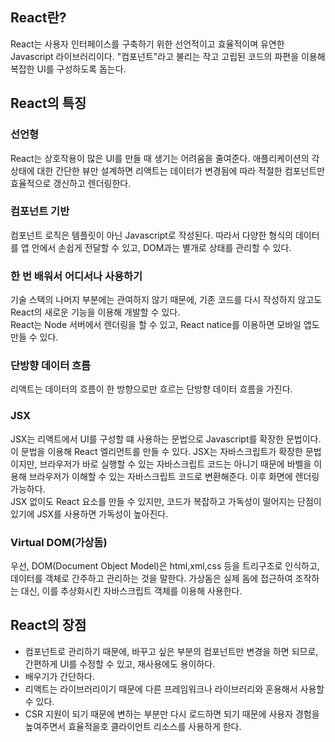 ## React란?
React는 사용자 인터페이스를 구축하기 위한 선언적이고 효율적이며 유연한 Javascript 라이브러리이다. "컴포넌트"라고 불리는 작고 고립된 코드의 파편을 이용해 복잡한 UI를 구성하도록 돕는다.

## React의 특징

### 선언형
React는 상호작용이 많은 UI를 만들 때 생기는 어려움을 줄여준다. 애플리케이션의 각 상태에 대한 간단한 뷰만 설계하면 리액트는 데이터가 변경됨에 따라 적절한 컴포넌트만 효율적으로 갱신하고 렌더링한다.

### 컴포넌트 기반
컴포넌트 로직은 템플릿이 아닌 Javascript로 작성된다. 따라서 다양한 형식의 데이터를 앱 안에서 손쉽게 전달할 수 있고, DOM과는 별개로 상태를 관리할 수 있다.

### 한 번 배워서 어디서나 사용하기
기술 스택의 나머지 부분에는 관여하지 않기 때문에, 기존 코드를 다시 작성하지 않고도 React의 새로운 기능을 이용해 개발할 수 있다.  
React는 Node 서버에서 렌더링을 할 수 있고, React natice를 이용하면 모바일 앱도 만들 수 있다.

### 단방향 데이터 흐름
리액트는 데이터의 흐름이 한 방향으로만 흐르는 단방향 데이터 흐름을 가진다.

### JSX
JSX는 리액트에서 UI를 구성할 떄 사용하는 문법으로 Javascript를 확장한 문법이다. 이 문법을 이용해 React 엘리먼트를 만들 수 있다. JSX는 자바스크립트가 확장한 문법이지만, 브라우저가 바로 실행할 수 있는
자바스크립트 코드는 아니기 때문에 바벨을 이용해 브라우저가 이해할 수 있는 자바스크립트 코드로 변환해준다. 이후 화면에 렌더링 가능하다.  
JSX 없이도 React 요소를 만들 수 있지만, 코드가 복잡하고 가독성이 떨어지는 단점이 있기에 JSX를 사용하면 가독성이 높아진다.

### Virtual DOM(가상돔)
우선, DOM(Document Object Model)은 html,xml,css 등을 트리구조로 인식하고, 데이터를 객체로 간주하고 관리하는 것을 말한다. 가상돔은 실제 돔에 접근하여 조작하는 대신,
이를 추상화시킨 자바스크립트 객체를 이용해 사용한다.

## React의 장점
* 컴포넌트로 관리하기 때문에, 바꾸고 싶은 부분의 컴포넌트만 변경을 하면 되므로, 간편하게 UI를 수정할 수 있고, 재사용에도 용이하다.
* 배우기가 간단하다.
* 리액트는 라이브러리이기 때문에 다른 프레임워크나 라이브러리와 혼용해서 사용할 수 있다.
* CSR 지원이 되기 때문에 변하는 부분만 다시 로드하면 되기 때문에 사용자 경험을 높여주면서 효율적을호 클라이언트 리소스를 사용하게 한다.
